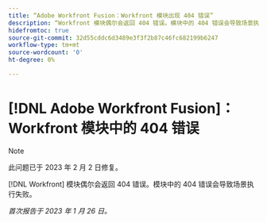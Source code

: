 ```yaml
---
title: “Adobe Workfront Fusion：Workfront 模块出现 404 错误”
description: “Workfront 模块偶尔会返回 404 错误。模块中的 404 错误会导致场景执行失败。”
hidefromtoc: true
source-git-commit: 32d55cddc6d3489e3f3f2b87c46fc682199b6247
workflow-type: tm+mt
source-wordcount: '0'
ht-degree: 0%

---
```



# [!DNL Adobe Workfront Fusion]：Workfront 模块中的 404 错误

>[!NOTE]
>
>此问题已于 2023 年 2 月 2 日修复。

[!DNL Workfront] 模块偶尔会返回 404 错误。模块中的 404 错误会导致场景执行失败。

_首次报告于 2023 年 1 月 26 日。_

